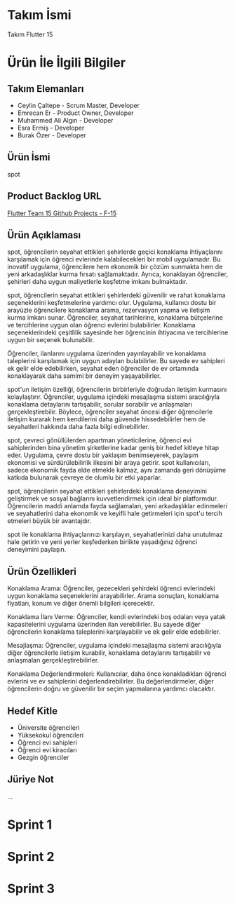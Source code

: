 # Takım İsmi
Takım Flutter 15

# Ürün İle İlgili Bilgiler
## Takım Elemanları
- Ceylin Çaltepe - Scrum Master, Developer
- Emrecan Er - Product Owner, Developer
- Muhammed Ali Algın - Developer
- Esra Ermiş - Developer
- Burak Özer - Developer

## Ürün İsmi
spot

## Product Backlog URL
[Flutter Team 15 Github Projects - F-15](https://github.com/users/CeylinC/projects/2/views/3)

## Ürün Açıklaması
spot, öğrencilerin seyahat ettikleri şehirlerde geçici konaklama ihtiyaçlarını karşılamak için öğrenci evlerinde kalabilecekleri bir mobil uygulamadır. Bu inovatif uygulama, öğrencilere hem ekonomik bir çözüm sunmakta hem de yeni arkadaşlıklar kurma fırsatı sağlamaktadır. Ayrıca, konaklayan öğrenciler, şehirleri daha uygun maliyetlerle keşfetme imkanı bulmaktadır.

spot, öğrencilerin seyahat ettikleri şehirlerdeki güvenilir ve rahat konaklama seçeneklerini keşfetmelerine yardımcı olur. Uygulama, kullanıcı dostu bir arayüzle öğrencilere konaklama arama, rezervasyon yapma ve iletişim kurma imkanı sunar. Öğrenciler, seyahat tarihlerine, konaklama bütçelerine ve tercihlerine uygun olan öğrenci evlerini bulabilirler. Konaklama seçeneklerindeki çeşitlilik sayesinde her öğrencinin ihtiyacına ve tercihlerine uygun bir seçenek bulunabilir.

Öğrenciler, ilanlarını uygulama üzerinden yayınlayabilir ve konaklama taleplerini karşılamak için uygun adayları bulabilirler. Bu sayede ev sahipleri ek gelir elde edebilirken, seyahat eden öğrenciler de ev ortamında konaklayarak daha samimi bir deneyim yaşayabilirler.

spot'un iletişim özelliği, öğrencilerin birbirleriyle doğrudan iletişim kurmasını kolaylaştırır. Öğrenciler, uygulama içindeki mesajlaşma sistemi aracılığıyla konaklama detaylarını tartışabilir, sorular sorabilir ve anlaşmaları gerçekleştirebilir. Böylece, öğrenciler seyahat öncesi diğer öğrencilerle iletişim kurarak hem kendilerini daha güvende hissedebilirler hem de seyahatleri hakkında daha fazla bilgi edinebilirler.

spot, çevreci gönüllülerden apartman yöneticilerine, öğrenci evi sahiplerinden bina yönetim şirketlerine kadar geniş bir hedef kitleye hitap eder. Uygulama, çevre dostu bir yaklaşım benimseyerek, paylaşım ekonomisi ve sürdürülebilirlik ilkesini bir araya getirir. spot kullanıcıları, sadece ekonomik fayda elde etmekle kalmaz, aynı zamanda geri dönüşüme katkıda bulunarak çevreye de olumlu bir etki yaparlar.

spot, öğrencilerin seyahat ettikleri şehirlerdeki konaklama deneyimini geliştirmek ve sosyal bağlarını kuvvetlendirmek için ideal bir platformdur. Öğrencilerin maddi anlamda fayda sağlamaları, yeni arkadaşlıklar edinmeleri ve seyahatlerini daha ekonomik ve keyifli hale getirmeleri için spot'u tercih etmeleri büyük bir avantajdır.

spot ile konaklama ihtiyaçlarınızı karşılayın, seyahatlerinizi daha unutulmaz hale getirin ve yeni yerler keşfederken birlikte yaşadığınız öğrenci deneyimini paylaşın.


## Ürün Özellikleri
Konaklama Arama: Öğrenciler, gezecekleri şehirdeki öğrenci evlerindeki uygun konaklama seçeneklerini arayabilirler. Arama sonuçları, konaklama fiyatları, konum ve diğer önemli bilgileri içerecektir.

Konaklama İlanı Verme: Öğrenciler, kendi evlerindeki boş odaları veya yatak kapasitelerini uygulama üzerinden ilan verebilirler. Bu sayede diğer öğrencilerin konaklama taleplerini karşılayabilir ve ek gelir elde edebilirler.

Mesajlaşma: Öğrenciler, uygulama içindeki mesajlaşma sistemi aracılığıyla diğer öğrencilerle iletişim kurabilir, konaklama detaylarını tartışabilir ve anlaşmaları gerçekleştirebilirler.

Konaklama Değerlendirmeleri: Kullanıcılar, daha önce konakladıkları öğrenci evlerini ve ev sahiplerini değerlendirebilirler. Bu değerlendirmeler, diğer öğrencilerin doğru ve güvenilir bir seçim yapmalarına yardımcı olacaktır.

## Hedef Kitle
- Üniversite öğrencileri
- Yüksekokul öğrencileri
- Öğrenci evi sahipleri
- Öğrenci evi kiracıları
- Gezgin öğrenciler

## Jüriye Not
...

# Sprint 1

# Sprint 2

# Sprint 3
